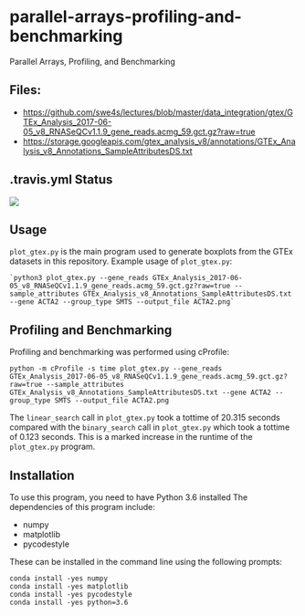 # parallel-arrays-profiling-and-benchmarking
Parallel Arrays, Profiling, and Benchmarking

## Files:
- https://github.com/swe4s/lectures/blob/master/data_integration/gtex/GTEx_Analysis_2017-06-05_v8_RNASeQCv1.1.9_gene_reads.acmg_59.gct.gz?raw=true
- https://storage.googleapis.com/gtex_analysis_v8/annotations/GTEx_Analysis_v8_Annotations_SampleAttributesDS.txt

## .travis.yml Status
![](https://travis-ci.com/cu-swe4s-fall-2019/parallel-arrays-profiling-and-benchmarking-rymo1354.svg?branch=master)

## Usage
`plot_gtex.py` is the main program used to generate boxplots from the GTEx datasets in this repository. Example usage of `plot_gtex.py`:

```
`python3 plot_gtex.py --gene_reads GTEx_Analysis_2017-06-05_v8_RNASeQCv1.1.9_gene_reads.acmg_59.gct.gz?raw=true --sample_attributes GTEx_Analysis_v8_Annotations_SampleAttributesDS.txt --gene ACTA2 --group_type SMTS --output_file ACTA2.png`
```

## Profiling and Benchmarking
Profiling and benchmarking was performed using cProfile:
```
python -m cProfile -s time plot_gtex.py --gene_reads GTEx_Analysis_2017-06-05_v8_RNASeQCv1.1.9_gene_reads.acmg_59.gct.gz?raw=true --sample_attributes GTEx_Analysis_v8_Annotations_SampleAttributesDS.txt --gene ACTA2 --group_type SMTS --output_file ACTA2.png
```
The `linear_search` call in `plot_gtex.py` took a tottime of 20.315 seconds compared with the `binary_search` call in `plot_gtex.py` which took a tottime of 0.123 seconds. This is a marked increase in the runtime of the `plot_gtex.py` program.
 
## Installation
To use this program, you need to have Python 3.6 installed
The dependencies of this program include: 
- numpy
- matplotlib
- pycodestyle

These can be installed in the command line using the following prompts: 
```
conda install -yes numpy
conda install -yes matplotlib
conda install -yes pycodestyle
conda install -yes python=3.6
